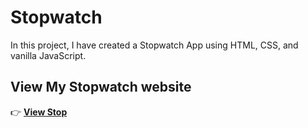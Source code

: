 # Stopwatch
In this project, I have created a Stopwatch App using HTML, CSS, and vanilla JavaScript. 


## View My Stopwatch website 

👉 [**View Stop**](https://k1chandrasekhar.github.io/Stopwatch/)

